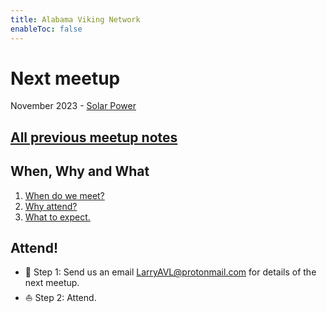 ```yaml
---
title: Alabama Viking Network
enableToc: false
---
```


# Next meetup
November 2023 - [Solar Power](meetups/solar_power.md)

## [All previous meetup notes](calendar.md)

## When, Why and What

1. [When do we meet?](calendar)
2. [Why attend?](why)
3. [What to expect.](meetings)

## Attend!
- 🎯 Step 1: Send us an email LarryAVL@protonmail.com for details of the next meetup.
- ⛵ Step 2: Attend.